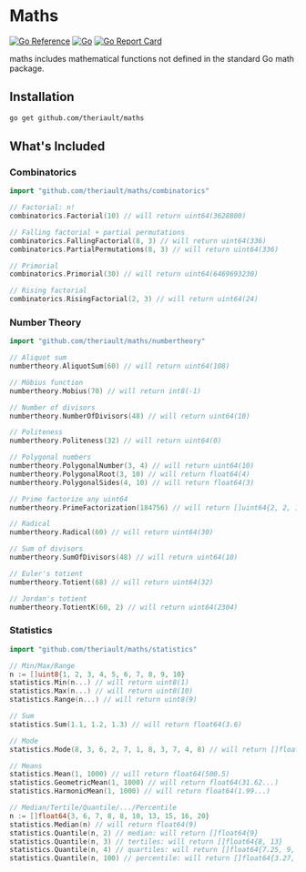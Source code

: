 # Maths

[![Go Reference](https://pkg.go.dev/badge/github.com/theriault/maths.svg)](https://pkg.go.dev/github.com/theriault/maths)
[![Go](https://github.com/Theriault/maths/actions/workflows/go.yml/badge.svg)](https://github.com/Theriault/maths/actions/workflows/go.yml)
[![Go Report Card](https://goreportcard.com/badge/github.com/theriault/maths)](https://goreportcard.com/report/github.com/theriault/maths)

maths includes mathematical functions not defined in the standard Go math package.

## Installation

```sh
go get github.com/theriault/maths 
```

## What's Included

### Combinatorics

```go
import "github.com/theriault/maths/combinatorics"
```

```go
// Factorial: n!
combinatorics.Factorial(10) // will return uint64(3628800)

// Falling factorial + partial permutations
combinatorics.FallingFactorial(8, 3) // will return uint64(336)
combinatorics.PartialPermutations(8, 3) // will return uint64(336)

// Primorial
combinatorics.Primorial(30) // will return uint64(6469693230)

// Rising factorial
combinatorics.RisingFactorial(2, 3) // will return uint64(24)
```

### Number Theory

```go
import "github.com/theriault/maths/numbertheory"
```

```go
// Aliquot sum
numbertheory.AliquotSum(60) // will return uint64(108)

// Möbius function
numbertheory.Mobius(70) // will return int8(-1)

// Number of divisors
numbertheory.NumberOfDivisors(48) // will return uint64(10)

// Politeness
numbertheory.Politeness(32) // will return uint64(0)

// Polygonal numbers
numbertheory.PolygonalNumber(3, 4) // will return uint64(10)
numbertheory.PolygonalRoot(3, 10) // will return float64(4)
numbertheory.PolygonalSides(4, 10) // will return float64(3)

// Prime factorize any uint64
numbertheory.PrimeFactorization(184756) // will return []uint64{2, 2, 11, 13, 17, 19}

// Radical
numbertheory.Radical(60) // will return uint64(30)

// Sum of divisors
numbertheory.SumOfDivisors(48) // will return uint64(10)

// Euler's totient
numbertheory.Totient(68) // will return uint64(32)

// Jordan's totient
numbertheory.TotientK(60, 2) // will return uint64(2304)
```

### Statistics

```go
import "github.com/theriault/maths/statistics"
```

```go
// Min/Max/Range
n := []uint8{1, 2, 3, 4, 5, 6, 7, 8, 9, 10}
statistics.Min(n...) // will return uint8(1)
statistics.Max(n...) // will return uint8(10)
statistics.Range(n...) // will return uint8(9)

// Sum
statistics.Sum(1.1, 1.2, 1.3) // will return float64(3.6)

// Mode
statistics.Mode(8, 3, 6, 2, 7, 1, 8, 3, 7, 4, 8) // will return []float64{8}

// Means
statistics.Mean(1, 1000) // will return float64(500.5)
statistics.GeometricMean(1, 1000) // will return float64(31.62...)
statistics.HarmonicMean(1, 1000) // will return float64(1.99...)

// Median/Tertile/Quantile/.../Percentile
n := []float64{3, 6, 7, 8, 8, 10, 13, 15, 16, 20}
statistics.Median(n) // will return float64(9)
statistics.Quantile(n, 2) // median: will return []float64{9}
statistics.Quantile(n, 3) // tertiles: will return []float64{8, 13}
statistics.Quantile(n, 4) // quartiles: will return []float64{7.25, 9, 14.5}
statistics.Quantile(n, 100) // percentile: will return []float64{3.27, 3.54, 3.81, 4.08, ...95 other values...}
```